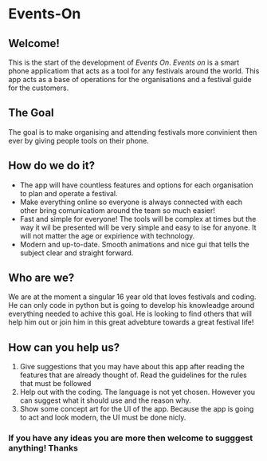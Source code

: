 # Events-On

## Welcome!
This is the start of the development of _Events On_. _Events on_ is a smart phone applicatiom that acts as a tool for any festivals around the world. This app acts as a base of operations for the organisations and a festival guide for the customers. 

## The Goal
The goal is to make organising and attending festivals more convinient then ever by giving people tools on their phone. 

## How do we do it?
- The app will have countless features and options for each organisation to plan and operate a festival. 
- Make everything online so everyone is always connected with each other bring comunicatiom around the team so much easier!
- Fast and simple for everyone! The tools will be complex at times but the way it wil be presented will be very simple and easy to ise for anyone. It will not matter the age or expirience with technology.
- Modern and up-to-date. Smooth animations and nice gui that tells the subject clear and straight forward.

## Who are we?
We are at the moment a singular 16 year old that loves festivals and coding. He can only code in python but is going to develop his knowleadge around everything needed to achive this goal. He is looking to find others that will help him out or join him in this great advebture towards a great festival life! 

## How can you help us?
1. Give suggestions that you may have about this app after reading the features that are already thought of. Read the guidelines for the rules that must be followed
2. Help out with the coding. The language is not yet chosen. However you can suggest what it should use and the reason why. 
3. Show some concept art for the UI of the app. Because the app is going to act and look modern, the UI must be done nicly. 

### If you have any ideas you are more then welcome to sugggest anything! Thanks
